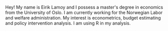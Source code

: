 Hey! My name is Eirik Lamoy and I possess a master's degree in economics from the University of Oslo. 
I am currently working for the Norwegian Labor and welfare administration.
My interest is econometrics, budget estimating and policy intervention analysis.
I am using R in my analysis.   
